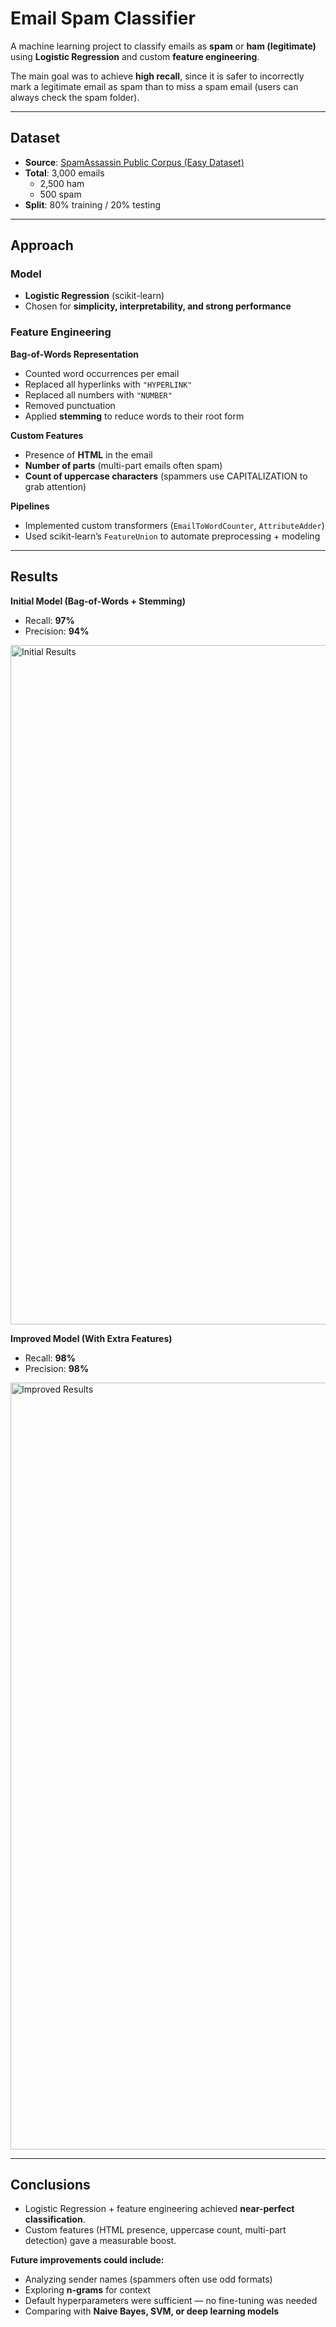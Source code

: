 # Email Spam Classifier  

A machine learning project to classify emails as **spam** or **ham (legitimate)** using **Logistic Regression** and custom **feature engineering**.  

The main goal was to achieve **high recall**, since it is safer to incorrectly mark a legitimate email as spam than to miss a spam email (users can always check the spam folder).  

---

## Dataset  

- **Source**: [SpamAssassin Public Corpus (Easy Dataset)](https://spamassassin.apache.org/old/publiccorpus/)  
- **Total**: 3,000 emails  
  - 2,500 ham  
  - 500 spam  
- **Split**: 80% training / 20% testing  

---

## Approach  

### Model  
- **Logistic Regression** (scikit-learn)  
- Chosen for **simplicity, interpretability, and strong performance**  

### Feature Engineering  

**Bag-of-Words Representation**  
- Counted word occurrences per email  
- Replaced all hyperlinks with `"HYPERLINK"`  
- Replaced all numbers with `"NUMBER"`  
- Removed punctuation  
- Applied **stemming** to reduce words to their root form  

**Custom Features**  
- Presence of **HTML** in the email  
- **Number of parts** (multi-part emails often spam)  
- **Count of uppercase characters** (spammers use CAPITALIZATION to grab attention)  

**Pipelines**  
- Implemented custom transformers (`EmailToWordCounter`, `AttributeAdder`)  
- Used scikit-learn’s `FeatureUnion` to automate preprocessing + modeling  

---

## Results  

**Initial Model (Bag-of-Words + Stemming)**  
- Recall: **97%**  
- Precision: **94%**  

<img width="1087" alt="Initial Results" src="https://github.com/user-attachments/assets/5f8cb08a-1922-4524-bef7-879433df60aa" />  

**Improved Model (With Extra Features)**  
- Recall: **98%**  
- Precision: **98%**  

<img width="1227" alt="Improved Results" src="https://github.com/user-attachments/assets/0515e997-8b64-41ef-a6bd-6f4ce63544b7" />  

---

## Conclusions  

- Logistic Regression + feature engineering achieved **near-perfect classification**.  
- Custom features (HTML presence, uppercase count, multi-part detection) gave a measurable boost.  

**Future improvements could include:**  
- Analyzing sender names (spammers often use odd formats)  
- Exploring **n-grams** for context
- Default hyperparameters were sufficient — no fine-tuning was needed
- Comparing with **Naive Bayes, SVM, or deep learning models**  
